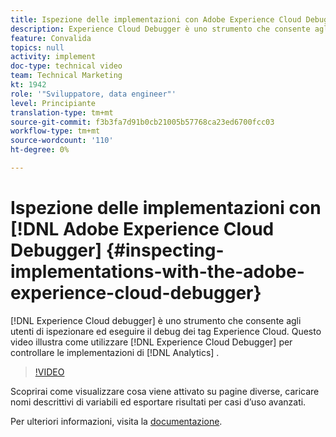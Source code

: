 ```yaml
---
title: Ispezione delle implementazioni con Adobe Experience Cloud Debugger
description: Experience Cloud Debugger è uno strumento che consente agli utenti di ispezionare ed eseguire il debug dei tag Experience Cloud. Questo video illustra come utilizzare Experience Cloud Debugger per analizzare le implementazioni di Analytics.
feature: Convalida
topics: null
activity: implement
doc-type: technical video
team: Technical Marketing
kt: 1942
role: '"Sviluppatore, data engineer"'
level: Principiante
translation-type: tm+mt
source-git-commit: f3b3fa7d91b0cb21005b57768ca23ed6700fcc03
workflow-type: tm+mt
source-wordcount: '110'
ht-degree: 0%

---
```



# Ispezione delle implementazioni con [!DNL Adobe Experience Cloud Debugger] {#inspecting-implementations-with-the-adobe-experience-cloud-debugger}

[!DNL Experience Cloud debugger] è uno strumento che consente agli utenti di ispezionare ed eseguire il debug dei tag Experience Cloud. Questo video illustra come utilizzare [!DNL Experience Cloud Debugger] per controllare le implementazioni di [!DNL Analytics] .

>[!VIDEO](https://video.tv.adobe.com/v/23878/?quality=12)

Scoprirai come visualizzare cosa viene attivato su pagine diverse, caricare nomi descrittivi di variabili ed esportare risultati per casi d’uso avanzati.

Per ulteriori informazioni, visita la [documentazione](https://marketing.adobe.com/resources/help/en_US/experience-cloud-debugger/experience-cloud-debugger.html).
